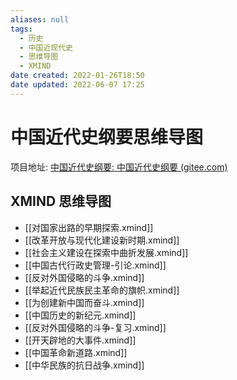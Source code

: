 ```yaml
---
aliases: null
tags:
  - 历史
  - 中国近现代史
  - 思维导图
  - XMIND
date created: 2022-01-26T18:50
date updated: 2022-06-07 17:25
---
```


# 中国近代史纲要思维导图

项目地址: [中国近代史纲要: 中国近代史纲要 (gitee.com)](https://gitee.com/LinQ812/zgjdsgy?_from=gitee_search)

## XMIND 思维导图

- [[对国家出路的早期探索.xmind]]
- [[改革开放与现代化建设新时期.xmind]]
- [[社会主义建设在探索中曲折发展.xmind]]
- [[中国古代行政史管理-引论.xmind]]
- [[反对外国侵略的斗争.xmind]]
- [[举起近代民族民主革命的旗帜.xmind]]
- [[为创建新中国而奋斗.xmind]]
- [[中国历史的新纪元.xmind]]
- [[反对外国侵略的斗争-复习.xmind]]
- [[开天辟地的大事件.xmind]]
- [[中国革命新道路.xmind]]
- [[中华民族的抗日战争.xmind]]
